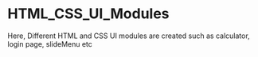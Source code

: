 # HTML_CSS_UI_Modules
Here, Different HTML and CSS UI modules are created such as calculator, login page, slideMenu etc
